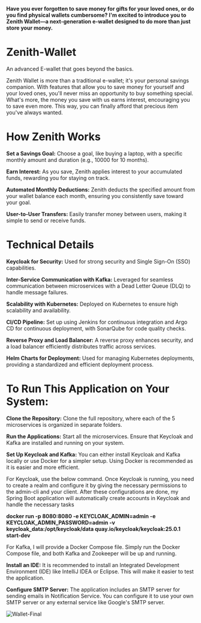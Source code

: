 **Have you ever forgotten to save money for gifts for your loved ones, or do you find physical wallets cumbersome? I'm excited to introduce you to Zenith Wallet—a next-generation e-wallet designed to do more than just store your money.**

# **Zenith-Wallet**
An advanced E-wallet that goes beyond the basics.

Zenith Wallet is more than a traditional e-wallet; it's your personal savings companion. With features that allow you to save money for yourself and your loved ones, you'll never miss an opportunity to buy something special. What's more, the money you save with us earns interest, encouraging you to save even more. This way, you can finally afford that precious item you've always wanted.

# **How Zenith Works**
**Set a Savings Goal:** Choose a goal, like buying a laptop, with a specific monthly amount and duration (e.g., 10000 for 10 months).

**Earn Interest:** As you save, Zenith applies interest to your accumulated funds, rewarding you for staying on track.

**Automated Monthly Deductions:** Zenith  deducts the specified amount from your wallet balance each month, ensuring you consistently save toward your goal.

**User-to-User Transfers:** Easily transfer money between users, making it simple to send or receive funds.

 #                                                                         **Technical Details**
**Keycloak for Security:** Used for strong security and Single Sign-On (SSO) capabilities.

**Inter-Service Communication with Kafka:** Leveraged for seamless communication between microservices with a Dead Letter Queue (DLQ) to handle message failures.

**Scalability with Kubernetes:** Deployed on Kubernetes to ensure high scalability and availability.

**CI/CD Pipeline:** Set up using Jenkins for continuous integration and Argo CD for continuous deployment, with SonarQube for code quality checks.

**Reverse Proxy and Load Balancer:** A reverse proxy enhances security, and a load balancer efficiently distributes traffic across services.

**Helm Charts for Deployment:** Used for managing Kubernetes deployments, providing a standardized and efficient deployment process.

#                                                        **To Run This Application on Your System:**

**Clone the Repository:** Clone the full repository, where each of the 5 microservices is organized in separate folders.

**Run the Applications:** Start all the microservices. Ensure that Keycloak and Kafka are installed and running on your system.

**Set Up Keycloak and Kafka:** You can either install Keycloak and Kafka locally or use Docker for a simpler setup. Using Docker is recommended as it is easier and more efficient.

For Keycloak, use the below command. Once Keycloak is running, you need to create a realm and configure it by giving the necessary permissions to the admin-cli and your client. After these configurations are done, my Spring Boot application will automatically create accounts in Keycloak and handle the necessary tasks

**docker run -p 8080:8080 -e KEYCLOAK_ADMIN=admin -e KEYCLOAK_ADMIN_PASSWORD=admin -v keycloak_data:/opt/keycloak/data quay.io/keycloak/keycloak:25.0.1 start-dev**

For Kafka, I will provide a Docker Compose file. Simply run the Docker Compose file, and both Kafka and Zookeeper will be up and running.

**Install an IDE:** It is recommended to install an Integrated Development Environment (IDE) like IntelliJ IDEA or Eclipse. This will make it easier to test the application.

**Configure SMTP Server:** The application includes an SMTP server for sending emails in Notification Service. You can configure it to use your own SMTP server or any external service like Google's SMTP server.

![Wallet-Final](https://github.com/user-attachments/assets/af7bcb38-8f91-489d-b0e1-7e154bcbad17)

